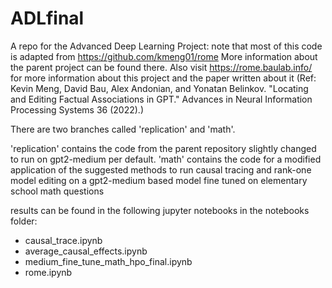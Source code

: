 # ADLfinal
A repo for the Advanced Deep Learning Project: note that most of this code is adapted from https://github.com/kmeng01/rome 
More information about the parent project can be found there. 
Also visit https://rome.baulab.info/ for more information about this project and the paper written about it (Ref: Kevin Meng, David Bau, Alex Andonian, and Yonatan Belinkov. "Locating and Editing Factual Associations in GPT." Advances in Neural Information Processing Systems 36 (2022).)

There are two branches called 'replication' and 'math'. 

'replication' contains the code from the parent repository slightly changed to run on gpt2-medium per default. 
'math' contains the code for a modified application of the suggested methods to run causal tracing and rank-one model editing on a gpt2-medium based model fine tuned on elementary school math questions 

results can be found in the following jupyter notebooks in the notebooks folder: 
- causal_trace.ipynb
- average_causal_effects.ipynb
- medium_fine_tune_math_hpo_final.ipynb
- rome.ipynb 
